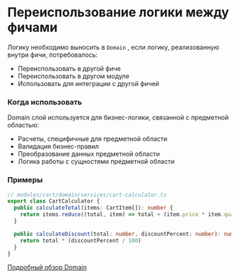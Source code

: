 # Переиспользование логики между фичами

Логику необходимо выносить в `Domain` , если логику, реализованную внутри фичи, потребовалось:

- Переиспользовать в другой фиче
- Переиспользовать в другом модуле
- Использовать для интеграции с другой фичей

### Когда использовать

Domain слой используется для бизнес-логики, связанной с предметной областью:

- Расчеты, специфичные для предметной области
- Валидация бизнес-правил
- Преобразование данных предметной области
- Логика работы с сущностями предметной области

### Примеры

```ts
// modules/cart/domain/services/cart-calculator.ts
export class CartCalculator {
  public calculateTotal(items: CartItem[]): number {
    return items.reduce((total, item) => total + (item.price * item.quantity), 0)
  }

  public calculateDiscount(total: number, discountPercent: number): number {
    return total * (discountPercent / 100)
  }
}
```

[Подробный обзор Domain](../domain)
